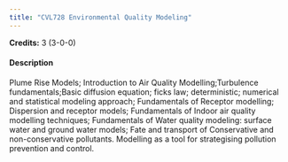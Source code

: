 ```yaml
---
title: "CVL728 Environmental Quality Modeling"
---
```

**Credits:** 3 (3-0-0)

#### Description
Plume Rise Models; Introduction to Air Quality Modelling;Turbulence fundamentals;Basic diffusion equation; ficks law; deterministic; numerical and statistical modeling approach; Fundamentals of Receptor modelling; Dispersion and receptor models; Fundamentals of Indoor air quality modelling techniques; Fundamentals of Water quality modeling: surface water and ground water models; Fate and transport of Conservative and non-conservative pollutants. Modelling as a tool for strategising pollution prevention and control.